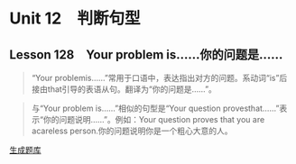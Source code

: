 ﻿ # Unit 12　判断句型
 ## Lesson 128　Your problem is……你的问题是……
 
> “Your problemis……”常用于口语中，表达指出对方的问题。系动词“is”后接由that引导的表语从句。翻译为“你的问题是……”。

> 与“Your problem is……”相似的句型是“Your question provesthat……”表示“你的问题说明……”。例如：Your question proves that you are acareless person.你的问题说明你是一个粗心大意的人。


 [生成题库](./question/f128.json)